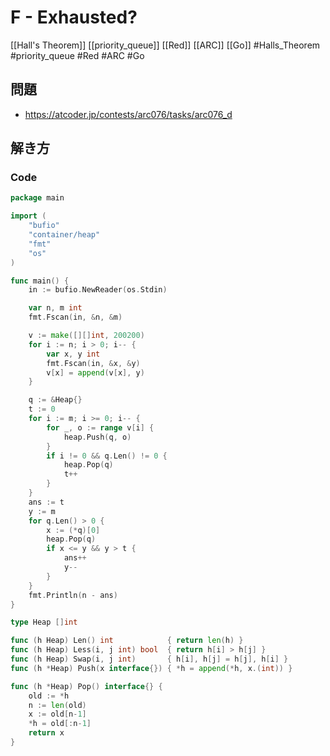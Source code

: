 # F - Exhausted?
[[Hall's Theorem]] [[priority_queue]] [[Red]] [[ARC]] [[Go]]
#Halls_Theorem #priority_queue #Red #ARC #Go 

## 問題
- https://atcoder.jp/contests/arc076/tasks/arc076_d

## 解き方
### Code
```go
package main

import (
	"bufio"
	"container/heap"
	"fmt"
	"os"
)

func main() {
	in := bufio.NewReader(os.Stdin)

	var n, m int
	fmt.Fscan(in, &n, &m)

	v := make([][]int, 200200)
	for i := n; i > 0; i-- {
		var x, y int
		fmt.Fscan(in, &x, &y)
		v[x] = append(v[x], y)
	}

	q := &Heap{}
	t := 0
	for i := m; i >= 0; i-- {
		for _, o := range v[i] {
			heap.Push(q, o)
		}
		if i != 0 && q.Len() != 0 {
			heap.Pop(q)
			t++
		}
	}
	ans := t
	y := m
	for q.Len() > 0 {
		x := (*q)[0]
		heap.Pop(q)
		if x <= y && y > t {
			ans++
			y--
		}
	}
	fmt.Println(n - ans)
}

type Heap []int

func (h Heap) Len() int            { return len(h) }
func (h Heap) Less(i, j int) bool  { return h[i] > h[j] }
func (h Heap) Swap(i, j int)       { h[i], h[j] = h[j], h[i] }
func (h *Heap) Push(x interface{}) { *h = append(*h, x.(int)) }

func (h *Heap) Pop() interface{} {
	old := *h
	n := len(old)
	x := old[n-1]
	*h = old[:n-1]
	return x
}
```